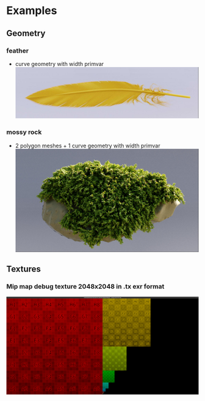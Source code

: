 # Examples
## Geometry
### feather 
- curve geometry with width primvar
![feather_img](images/geo_feather.jpg)

### mossy rock 
- 2 polygon meshes + 1 curve geometry with width primvar
![feather_img](images/geo_mossy_rock.jpg)

## Textures
### Mip map debug texture 2048x2048 in .tx exr format
![feather_img](images/mipmap_debug.png)
